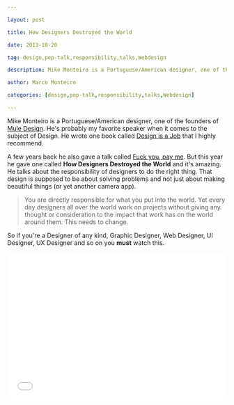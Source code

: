 ---
layout: post
title: How Designers Destroyed the World
date: 2013-10-20
tag: design,pep-talk,responsibility,talks,Webdesign
description: Mike Monteiro is a Portuguese/American designer, one of the founders of [Mule Design](http://muledesign.com/). He's probably my favorite speaker when it comes to the subject of Design. He wrote one book
author: Marco Monteiro
categories: [design,pep-talk,responsibility,talks,Webdesign]
---

Mike Monteiro is a Portuguese/American designer, one of the founders of [Mule Design](http://muledesign.com/). He's probably my favorite speaker when it comes to the subject of Design. He wrote one book called [Design is a Job](http://www.abookapart.com/products/design-is-a-job) that I highly recommend. 

<!--more-->

A few years back he also gave a talk called [Fuck you, pay me](https://vimeo.com/22053820). But this year he gave one called **How Designers Destroyed the World** and it's amazing. He talks about the responsibility of designers to do the right thing. That design is supposed to be about solving problems and not just about making beautiful things (or yet another camera app).

> You are directly responsible for what you put into the world. Yet every day designers all over the world work on projects without giving any thought or consideration to the impact that work has on the world around them. This needs to change.

So if you're a Designer of any kind, Graphic Designer, Web Designer, UI Designer, UX Designer and so on you **must** watch this.

<iframe src="//player.vimeo.com/video/68470326?title=0&amp;byline=0&amp;portrait=0&amp;color=ffffff" width="100%" height="338" frameborder="0" webkitallowfullscreen mozallowfullscreen allowfullscreen></iframe>